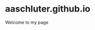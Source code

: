 # aaschluter.github.io
<!DOCTYPE html>
<html lang="en">
<head>
  <title>Amy's Page</title>
  <meta charset="utf-8">
</head>
<body>
  <div id="intro">
    <p>Welcome to my page</p>
  </div>
</body>
</html>
  
